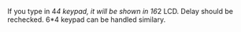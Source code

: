 If you type in 4*4 keypad, it will be shown in 16*2 LCD.
Delay should be rechecked.
6*4 keypad can be handled similary.